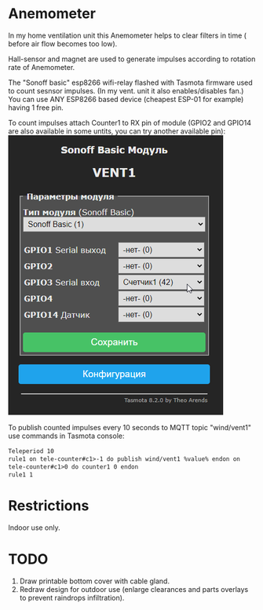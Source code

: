 # Anemometer
In my home ventilation unit this Anemometer helps to clear filters in time ( before air flow becomes too low). 

Hall-sensor and magnet are used to generate impulses according to rotation rate of Anemometer.

The "Sonoff basic" esp8266 wifi-relay flashed with Tasmota firmware used to count sesnsor impulses. (In my vent. unit it also enables/disables fan.)
You can use ANY ESP8266 based device (cheapest ESP-01 for example) having 1 free pin.

To count impulses attach Counter1 to RX pin of module (GPIO2 and GPIO14 are also available in some untits, you can try another available pin):
!["Tasmota modue settings.png"](https://github.com/cybbkru/Anemometer/blob/main/Tasmota%20modue%20settings.png)



To publish counted impulses every 10 seconds to  MQTT topic "wind/vent1" use commands in Tasmota console:
```
Teleperiod 10
rule1 on tele-counter#c1>-1 do publish wind/vent1 %value% endon on tele-counter#c1>0 do counter1 0 endon
rule1 1
```

# Restrictions
Indoor use only.

# TODO
1. Draw printable bottom cover with cable gland.
2. Redraw design for outdoor use (enlarge clearances and parts overlays to prevent raindrops infiltration).
